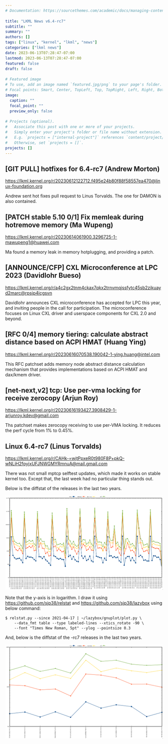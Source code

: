 ```yaml
---
# Documentation: https://sourcethemes.com/academic/docs/managing-content/

title: "LKML News v6.4-rc7"
subtitle: ""
summary: ""
authors: []
tags: ["linux", "kernel", "lkml", "news"]
categories: ["lkml news"]
date: 2023-06-13T07:28:47-07:00
lastmod: 2023-06-13T07:28:47-07:00
featured: false
draft: false

# Featured image
# To use, add an image named `featured.jpg/png` to your page's folder.
# Focal points: Smart, Center, TopLeft, Top, TopRight, Left, Right, BottomLeft, Bottom, BottomRight.
image:
  caption: ""
  focal_point: ""
  preview_only: false

# Projects (optional).
#   Associate this post with one or more of your projects.
#   Simply enter your project's folder or file name without extension.
#   E.g. `projects = ["internal-project"]` references `content/project/deep-learning/index.md`.
#   Otherwise, set `projects = []`.
projects: []
---
```


[GIT PULL] hotfixes for 6.4-rc7 (Andrew Morton)
-----------------------------------------------

https://lkml.kernel.org/r/20230612122712.f495e24b80f88f58557ea470@linux-foundation.org

Andrew sent hot fixes pull request to Linus Torvalds.  The one for DAMON is
also contained.


[PATCH stable 5.10 0/1] Fix memleak during hotremove memory (Ma Wupeng)
-----------------------------------------------------------------------

https://lkml.kernel.org/r/20230614061900.3296725-1-mawupeng1@huawei.com

Ma found a memory leak in memory hotplugging, and providing a patch.


[ANNOUNCE/CFP] CXL Microconference at LPC 2023 (Davidlohr Bueso)
----------------------------------------------------------------

https://lkml.kernel.org/r/a4c2gx2tnm4ckax7qkx2trnvmqjssfytc45sb2zikuayd2marc@rpsjp4icgsvn

Davidlohr announces CXL microconference has accepted for LPC this year, and
inviting people in the call for participation.  The microconference focuses on
Linux CXL driver and userspace components for CXL 2.0 and beyond.


[RFC 0/4] memory tiering: calculate abstract distance based on ACPI HMAT (Huang Ying)
-------------------------------------------------------------------------------------

https://lkml.kernel.org/r/20230616070538.190042-1-ying.huang@intel.com

This RFC patchset adds memory node abstract distance calculation mechanism that
provides implementations based on ACPI HMAT and dax/kmem driver.


[net-next,v2] tcp: Use per-vma locking for receive zerocopy (Arjun Roy)
-----------------------------------------------------------------------

https://lkml.kernel.org/r/20230616193427.3908429-1-arjunroy.kdev@gmail.com

Ths patchset makes zerocopy receiving to use per-VMA locking.  It reduces the
perf cycle from 1% to 0.45%.


Linux 6.4-rc7 (Linus Torvalds)
------------------------------

https://lkml.kernel.org/r/CAHk-=wjtPpxeR0t980F8P+pkQ-wNLiH2fpyjxUFJNWGMYRmnuA@mail.gmail.com

There was not small mptcp selftest updates, which made it works on stable
kernel too.  Except that, the last week had no particular thing stands out.

Below is the diffstat of the releases in the last two years.

![Kernel release stat](/img/kernel_release_stat/v5.13..v6.4-rc7.png)

Note that the y-axis is in logarithm.  I draw it using
https://github.com/sjp38/relstat and https://github.com/sjp38/lazybox using
below command:

    $ relstat.py --since 2021-04-17 | ~/lazybox/gnuplot/plot.py \
	    --data_fmt table --type labeled-lines --xtics_rotate -90 \
	    --font "Times New Roman, 5pt" --ylog --pointsize 0.3


And, below is the diffstat of the -rc7 releases in the last two years.

![rc7 release stat](/img/kernel_release_stat/v6.4-rc7-only.png)
